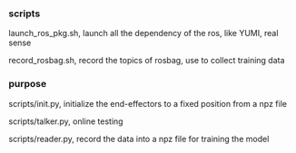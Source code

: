 ### scripts

launch_ros_pkg.sh,  launch all the dependency of the ros, like YUMI, real sense

record_rosbag.sh,  record the topics of rosbag, use to collect training data

### purpose

scripts/init.py, initialize the end-effectors to a fixed position from a npz file

scripts/talker.py, online testing

scripts/reader.py, record the data into a npz file for training the model